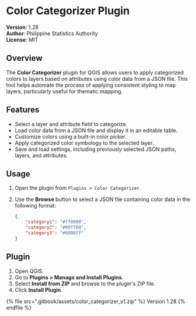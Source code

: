 # Color Categorizer Plugin

**Version**: 1.28\
**Author**: Philippine Statistics Authority\
**License**: MIT

## Overview

The **Color Categorizer** plugin for QGIS allows users to apply categorized colors to layers based on attributes using color data from a JSON file. This tool helps automate the process of applying consistent styling to map layers, particularly useful for thematic mapping.

## Features

* Select a layer and attribute field to categorize.
* Load color data from a JSON file and display it in an editable table.
* Customize colors using a built-in color picker.
* Apply categorized color symbology to the selected layer.
* Save and load settings, including previously selected JSON paths, layers, and attributes.

## Usage

1. Open the plugin from `Plugins > Color Categorizer`.
2.  Use the **Browse** button to select a JSON file containing color data in the following format:

    ```json
    {
        "category1": "#ff0000",
        "category2": "#00ff00",
        "category3": "#0000ff"
    }
    ```

## Plugin

1. Open QGIS.
2. Go to **Plugins > Manage and Install Plugins**.
3. Select **Install from ZIP** and browse to the plugin's ZIP file.
4. Click **Install Plugin**.

{% file src=".gitbook/assets/color_categorizer_v1.zip" %}
Version 1.28
{% endfile %}



